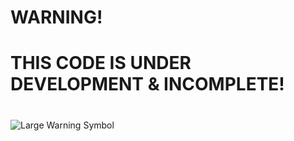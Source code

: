 
# WARNING!
# THIS CODE IS UNDER DEVELOPMENT & INCOMPLETE!
# 

<picture>
 <source media="(prefers-color-scheme: dark)" srcset="https://media.treyark.com/wp-content/uploads/2023/01/warno.jpg">
 <source media="(prefers-color-scheme: light)" srcset="https://media.treyark.com/wp-content/uploads/2023/01/warno.jpg">
 <img alt="Large Warning Symbol" src="https://media.treyark.com/wp-content/uploads/2023/01/warno.jpg">
</picture>